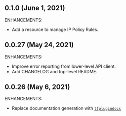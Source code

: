 ## 0.1.0 (June 1, 2021)

ENHANCEMENTS:

* Add a resource to manage IP Policy Rules.

## 0.0.27 (May 24, 2021)

ENHANCEMENTS:

* Improve error reporting from lower-level API client.
* Add CHANGELOG and top-level README.

## 0.0.26 (May 6, 2021)

ENHANCEMENTS:

* Replace documentation generation with [`tfplugindocs`](https://github.com/hashicorp/terraform-plugin-docs)
